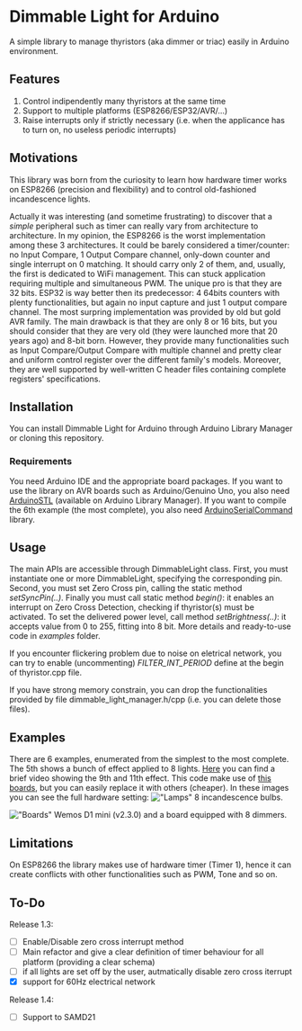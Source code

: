 # Dimmable Light for Arduino
A simple library to manage thyristors (aka dimmer or triac) easily in Arduino environment. 

## Features
1. Control indipendently many thyristors at the same time
2. Support to multiple platforms (ESP8266/ESP32/AVR/...)
3. Raise interrupts only if strictly necessary (i.e. when the applicance has to turn on, no useless periodic interrupts)

## Motivations
This library was born from the curiosity to learn how hardware timer works on ESP8266 (precision and flexibility) and to control old-fashioned incandescence lights.

Actually it was interesting (and sometime frustrating) to discover that a *simple* peripheral such as timer can really vary from architecture to architecture. In my opinion, the ESP8266 is the worst implementation among these 3 architectures. It could be barely considered a timer/counter: no Input Compare, 1 Output Compare channel, only-down counter and single interrupt on 0 matching. It should carry only 2 of them, and, usually, the first is dedicated to WiFi management. This can stuck application requiring multiple and simultaneous PWM. The unique pro is that they are 32 bits. ESP32 is way better then its predecessor: 4 64bits counters with plenty functionalities, but again no input capture and just 1 output compare channel. The most surpring implementation was provided by old but gold AVR family. The main drawback is that they are only 8 or 16 bits, but you should consider that they are very old (they were launched more that 20 years ago) and 8-bit born. However, they provide many functionalities such as Input Compare/Output Compare with multiple channel and pretty clear and uniform control register over the different family's models. Moreover, they are well supported by well-written C header files containing complete registers' specifications.

## Installation
You can install Dimmable Light for Arduino through Arduino Library Manager or cloning this repository.

### Requirements
You need Arduino IDE and the appropriate board packages. If you want to use the library on AVR boards such as Arduino/Genuino Uno, you also need [ArduinoSTL](https://github.com/mike-matera/ArduinoSTL) (available on Arduino Library Manager). If you want to compile the 6th example (the most complete), you also need [ArduinoSerialCommand](https://github.com/kroimon/Arduino-SerialCommand) library.

## Usage
The main APIs are accessible through DimmableLight class. First, you must instantiate one or more DimmableLight, specifying the corresponding pin. Second, you must set Zero Cross pin, calling the static method *setSyncPin(..)*. Finally you must call static method *begin()*: it enables an interrupt on Zero Cross Detection, checking if thyristor(s) must be activated. To set the delivered power level, call method *setBrightness(..)*: it accepts value from 0 to 255, fitting into 8 bit. More details and ready-to-use code in *examples* folder.

If you encounter flickering problem due to noise on eletrical network, you can try to enable (uncommenting) *FILTER_INT_PERIOD* define at the begin of thyristor.cpp file.

If you have strong memory constrain, you can drop the functionalities provided by file dimmable_light_manager.h/cpp (i.e. you can delete those files).

## Examples
There are 6 examples, enumerated from the simplest to the most complete. The 5th shows a bunch of effect applied to 8 lights. [Here](https://youtu.be/DRJcCIZw_Mw) you can find a brief video showing the 9th and 11th effect. This code make use of [this boards](https://www.ebay.it/itm/8CH-AC-LED-BULB-DIMMER-SSR-RELAY-110V-220V-SMART-HOME-ARDUINO-RASPBERRY/122631760038), but you can easily replace it with others (cheaper).
In these images you can see the full hardware setting:
!["Lamps"](https://i.ibb.co/zVBRB9k/IMG-4045.jpg "Lamps")
8 incandescence bulbs.

!["Boards"](https://i.ibb.co/YN2Fktn/IMG-4041.jpg "Boards")
Wemos D1 mini (v2.3.0) and a board equipped with 8 dimmers.

## Limitations
On ESP8266 the library makes use of hardware timer (Timer 1), hence it can create conflicts with other functionalities such as PWM, Tone and so on.

## To-Do
Release 1.3:

- [ ] Enable/Disable zero cross interrupt method
- [ ] Main refactor and give a clear definition of timer behaviour for all platform (providing a clear schema)
- [ ] if all lights are set off by the user, autmatically disable zero cross iterrupt 
- [x] support for 60Hz electrical network

Release 1.4:

- [ ] Support to SAMD21
